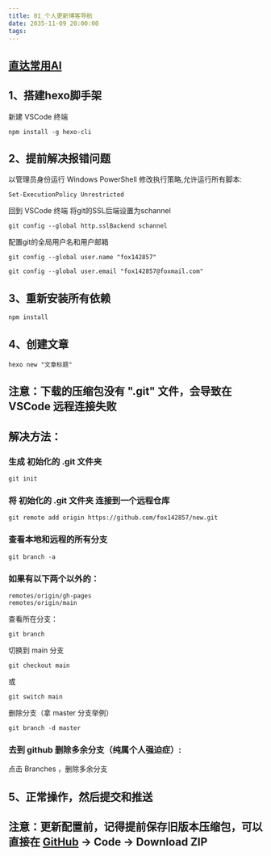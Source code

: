 ```yaml
---
title: 01_个人更新博客导航
date: 2035-11-09 20:00:00
tags:
---
```


## [直达常用AI](https://app.aigcx.com/chat)

## 1、搭建hexo脚手架

新建 VSCode 终端

```
npm install -g hexo-cli
```

## 2、提前解决报错问题

以管理员身份运行 Windows PowerShell
修改执行策略,允许运行所有脚本:

```
Set-ExecutionPolicy Unrestricted
```

回到 VSCode 终端
将git的SSL后端设置为schannel

```
git config --global http.sslBackend schannel
```

配置git的全局用户名和用户邮箱

```
git config --global user.name "fox142857"
```

```
git config --global user.email "fox142857@foxmail.com"
```

## 3、重新安装所有依赖

```
npm install
```

## 4、创建文章

``` 
hexo new "文章标题"
```


## 注意：下载的压缩包没有 ".git" 文件，会导致在 VSCode 远程连接失败

## 解决方法：

### 生成 初始化的 .git 文件夹

```
git init
```

### 将 初始化的 .git 文件夹 连接到一个远程仓库

```
git remote add origin https://github.com/fox142857/new.git
```

### 查看本地和远程的所有分支

```
git branch -a
```

### 如果有以下两个以外的：

```
remotes/origin/gh-pages
remotes/origin/main
```

查看所在分支：

```
git branch
```

切换到 main 分支

```
git checkout main
```

或

```
git switch main
```

删除分支（拿 master 分支举例）

```
git branch -d master
```

### 去到 github 删除多余分支（纯属个人强迫症）:

点击 Branches ，删除多余分支

## 5、正常操作，然后提交和推送

## 注意：更新配置前，记得提前保存旧版本压缩包，可以直接在 [GitHub](https://github.com/fox142857/new.git) -> Code -> Download ZIP
